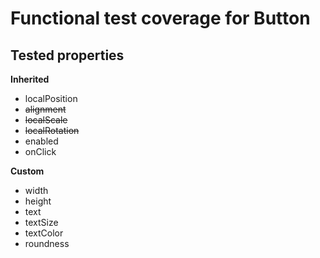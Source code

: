 # Functional test coverage for Button
## Tested properties

**Inherited**
- localPosition
- ~~alignment~~
- ~~localScale~~
- ~~localRotation~~
- enabled
- onClick

**Custom**
- width
- height
- text
- textSize
- textColor
- roundness